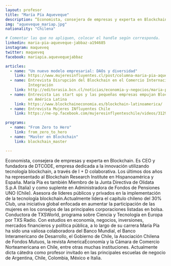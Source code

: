 ```yaml
---
layout: profesor
title: "María Pía Aqueveque"
description: “Economista, consejera de empresas y experta en Blockchain.“
img: "aqueveque_mariap.jpg"
nationality: "Chilena"

# Comentar las que no apliquen, colocar el handle según corresponda.
linkedin: maria-pia-aqueveque-jabbaz-a194685
instagram: maqueveq
twitter: maqueveq
facebook: mariapia.aquevequejabbaz

articles:
  - name: "Un nuevo modelo empresarial: DAOs y diversidad"
    link: https://www.mujeresinfluyentes.cl/post/columna-maria-pia-aqueveque
  - name: Entrevista Disrupción del Blockchain en el Comercio Internacional y la
          Integración
    link: http://editorasia.bcn.cl/noticias/economia-y-negocios/maria-pia-aqueveque-blockchain-apec
  - name: Entrevista Las start ups y las pequeñas empresas empujan Blockchain
          en América Latina
    link: https://www.blockchaineconomia.es/blockchain-latinoamerica/
  - name: Entrevista Mujeres INfluyentes Chile
    link: https://ne-np.facebook.com/mujeresinflyenteschile/videos/312995603338171/

programs:
  - name: "From Zero to Hero"
    link: from_zero_to_hero
  - name: "Master en Blockchain"
    link: blockchain_master

---
```



Economista, consejera de empresas y experta en Blockchain. Es CEO y fundadora
de DTCODE, empresa dedicada a la innovación utilizando tecnología blockchain, a
través de I + D colaborativa. Los últimos dos años ha representado al
Blockchain Research Institute en Hispanoamérica y España. María Pía es también
Miembro de la Junta Directiva de Olidata S.p.A (Italia) y como suplente en
Administradora de Fondos de Pensiones UNO (Chile). Asesora de líderes públicos
y privados en la implementación de la tecnología blockchain.Actualmente lidera
el capítulo chileno del 30% Club, una iniciativa global enfocada en aumentar la
participación de las mujeres en los consejos de las principales corporaciones
listadas en bolsa. Conductora de TXSWorld, programa sobre Ciencia y Tecnología
en Europa por TXS Radio.
Con estudios en economía, negocios, inversiones, mercados financieros y
política pública, a lo largo de su carrera María Pía ha sido una valiosa
colaboradora del Banco Mundial, el Banco Interamericano de Desarrollo, el
Gobierno de Chile, la Asociación Chilena de Fondos Mutuos, la revista
AmericaEconomía y la Cámara de Comercio Norteamericana en Chile, entre
otras muchas instituciones.
Actualmente dicta cátedra como profesor invitado en las principales escuelas
de negocio de Argentina, Chile, Colombia, México e Italia.
